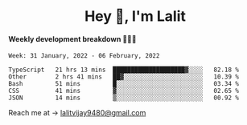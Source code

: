 <h1 align="center">Hey 👋, I'm Lalit</h1>

#### Weekly development breakdown 👨🏻‍💻
<!--START_SECTION:waka-->
```text
Week: 31 January, 2022 - 06 February, 2022

TypeScript   21 hrs 13 mins  ████████████████████▓░░░░   82.18 % 
Other        2 hrs 41 mins   ██▓░░░░░░░░░░░░░░░░░░░░░░   10.39 % 
Bash         51 mins         █░░░░░░░░░░░░░░░░░░░░░░░░   03.34 % 
CSS          41 mins         ▓░░░░░░░░░░░░░░░░░░░░░░░░   02.65 % 
JSON         14 mins         ▒░░░░░░░░░░░░░░░░░░░░░░░░   00.92 % 
```
<!--END_SECTION:waka-->

Reach me at → lalitvijay9480@gmail.com
